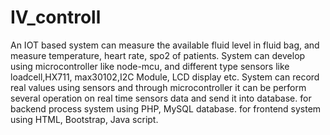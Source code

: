 # IV_controll
An IOT based system can measure the available fluid level in fluid bag, and measure temperature, heart rate, spo2 of patients. System can develop using microcontroller like node-mcu, and different type sensors like loadcell,HX711, max30102,I2C Module, LCD display etc.
System can record real values using sensors and through microcontroller it can be perform several operation on real time sensors data and send it into database.
for backend process system using PHP, MySQL database.
for frontend system using HTML, Bootstrap, Java script.
